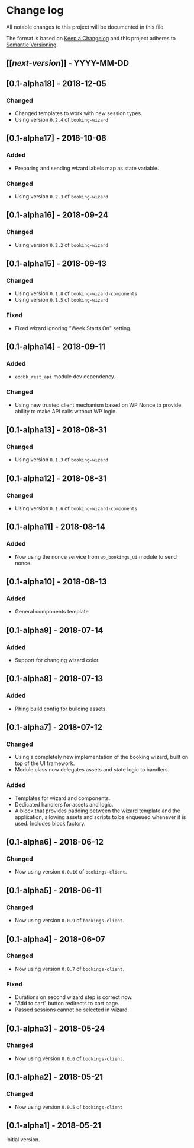 # Change log
All notable changes to this project will be documented in this file.

The format is based on [Keep a Changelog](http://keepachangelog.com/)
and this project adheres to [Semantic Versioning](http://semver.org/).

## [[*next-version*]] - YYYY-MM-DD

## [0.1-alpha18] - 2018-12-05
### Changed
- Changed templates to work with new session types.
- Using version `0.2.4` of `booking-wizard`

## [0.1-alpha17] - 2018-10-08
### Added
- Preparing and sending wizard labels map as state variable.

### Changed
- Using version `0.2.3` of `booking-wizard`

## [0.1-alpha16] - 2018-09-24
### Changed
- Using version `0.2.2` of `booking-wizard`

## [0.1-alpha15] - 2018-09-13
### Changed
- Using version `0.1.8` of `booking-wizard-components`
- Using version `0.1.5` of `booking-wizard`

### Fixed
- Fixed wizard ignoring "Week Starts On" setting.

## [0.1-alpha14] - 2018-09-11
### Added
- `eddbk_rest_api` module dev dependency.

### Changed
- Using new trusted client mechanism based on WP Nonce to provide ability to make API calls without WP login. 

## [0.1-alpha13] - 2018-08-31
### Changed
- Using version `0.1.3` of `booking-wizard`

## [0.1-alpha12] - 2018-08-31
### Changed
- Using version `0.1.6` of `booking-wizard-components`

## [0.1-alpha11] - 2018-08-14
### Added
- Now using the nonce service from `wp_bookings_ui` module to send nonce.

## [0.1-alpha10] - 2018-08-13
### Added
- General components template

## [0.1-alpha9] - 2018-07-14
### Added
- Support for changing wizard color.

## [0.1-alpha8] - 2018-07-13
### Added
- Phing build config for building assets.

## [0.1-alpha7] - 2018-07-12
### Changed
- Using a completely new implementation of the booking wizard, built on top of the UI framework.
- Module class now delegates assets and state logic to handlers.

### Added
- Templates for wizard and components.
- Dedicated handlers for assets and logic.
- A block that provides padding between the wizard template and the application, allowing assets and scripts to be enqueued whenever it is used. Includes block factory.

## [0.1-alpha6] - 2018-06-12
### Changed
- Now using version `0.0.10` of `bookings-client`.

## [0.1-alpha5] - 2018-06-11
### Changed 
- Now using version `0.0.9` of `bookings-client`.

## [0.1-alpha4] - 2018-06-07
### Changed 
- Now using version `0.0.7` of `bookings-client`.

### Fixed
- Durations on second wizard step is correct now.
- "Add to cart" button redirects to cart page.
- Passed sessions cannot be selected in wizard.

## [0.1-alpha3] - 2018-05-24
### Changed
- Now using version `0.0.6` of `bookings-client`.

## [0.1-alpha2] - 2018-05-21
### Changed
- Now using version `0.0.5` of `bookings-client`

## [0.1-alpha1] - 2018-05-21
Initial version.
